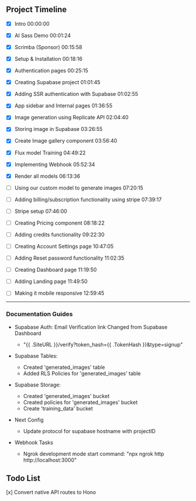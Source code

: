 ## Project Timeline

- [x] Intro 00:00:00
- [x] AI Sass Demo 00:01:24
- [x] Scrimba (Sponsor) 00:15:58
- [x] Setup & Installation 00:18:16
- [x] Authentication pages 00:25:15
- [x] Creating Supabase project 01:01:45
- [x] Adding SSR authentication with Supabase 01:02:55
- [x] App sidebar and Internal pages 01:36:55
- [x] Image generation using Replicate API 02:04:40
- [x] Storing image in Supabase 03:26:55
- [x] Create Image gallery component 03:56:40
- [x] Flux model Training 04:49:22
- [x] Implementing Webhook 05:52:34
- [x] Render all models 06:13:36

- [ ] Using our custom model to generate images 07:20:15

- [ ] Adding billing/subscription functionality using stripe 07:39:17
- [ ] Stripe setup 07:46:00
- [ ] Creating Pricing component 08:18:22
- [ ] Adding credits functionality 09:22:30
- [ ] Creating Account Settings page 10:47:05
- [ ] Adding Reset password functionality 11:02:35
- [ ] Creating Dashboard page 11:19:50
- [ ] Adding Landing page 11:49:50
- [ ] Making it mobile responsive 12:59:45

---

### Documentation Guides

- Supabase Auth: Email Verification link Changed from Supabase Dashboard

  - "{{ .SiteURL }}/verify?token_hash={{ .TokenHash }}&type=signup"

- Supabase Tables:

  - Created 'generated_images' table
  - Added RLS Policies for 'generated_images' table

- Supabase Storage:

  - Created 'generated_images' bucket
  - Created policies for 'generated_images' bucket
  - Create 'training_data' bucket

- Next Config

  - Update protocol for supabase hostname with projectID

- Webhook Tasks
  - Ngrok development mode start command: "npx ngrok http http://localhost:3000"

## Todo List

[x] Convert native API routes to Hono
